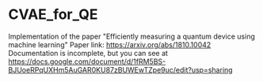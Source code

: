 # CVAE_for_QE
Implementation of the paper "Efficiently measuring a quantum device using machine learning"
Paper link: https://arxiv.org/abs/1810.10042
Documentation is incomplete, but you can see at https://docs.google.com/document/d/1fRM5BS-BJUoeRPqUXHm5AuGAR0KU87zBUWEwTZpe9uc/edit?usp=sharing
